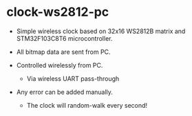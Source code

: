 # clock-ws2812-pc
* Simple wireless clock based on 32x16 WS2812B matrix and STM32F103C8T6 microcontroller.
* All bitmap data are sent from PC.
* Controlled wirelessly from PC.
  * Via wireless UART pass-through
  
* Any error can be added manually.
  * The clock will random-walk every second!
